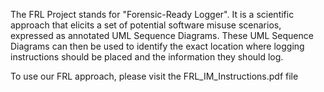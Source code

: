 The FRL Project stands for "Forensic-Ready Logger". 
It is a scientific approach that elicits a set of potential software misuse scenarios, expressed as annotated UML Sequence Diagrams. 
These UML Sequence Diagrams can then be used to identify the exact location where logging instructions should be placed and the information they should log.

To use our FRL approach, please visit the FRL_IM_Instructions.pdf file
